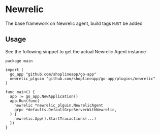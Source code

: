 # Newrelic

The base framework on Newrelic agent, build tags `MUST` be added

## Usage

See the following sinppet to get the actual Newrelic Agent instance

```golang
package main

import (
  go_app "github.com/shoplineapp/go-app"
  newrelic_plguin "github.com/shoplineapp/go-app/plugins/newrelic"
)

func main() {
  app := go_app.NewApplication()
  app.Run(func(
    newrelic *newrelic_plguin.NewrelicAgent
    grpc *defaults.DefaultGrpcServerWithNewrelic,
  ) {
    newrelic.App().StartTracactions(...)
  })
}
```

